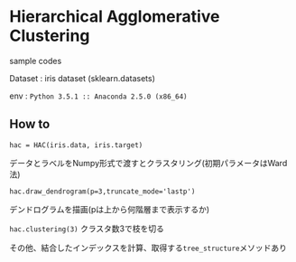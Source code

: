 # Hierarchical Agglomerative Clustering

sample codes

Dataset : iris dataset (sklearn.datasets)

env : ``Python 3.5.1 :: Anaconda 2.5.0 (x86_64)``

## How to
``hac = HAC(iris.data, iris.target)``

データとラベルをNumpy形式で渡すとクラスタリング(初期パラメータはWard法)

``hac.draw_dendrogram(p=3,truncate_mode='lastp')``

デンドログラムを描画(pは上から何階層まで表示するか)

``hac.clustering(3)``
クラスタ数3で枝を切る

その他、結合したインデックスを計算、取得する``tree_structure``メソッドあり
